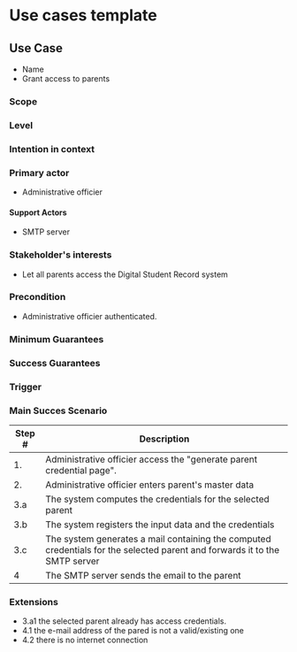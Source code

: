 # Use cases template

## Use Case

- Name
- Grant access to parents

### Scope

### Level

### Intention in context

### Primary actor

- Administrative officier

#### Support Actors

- SMTP server

### Stakeholder's interests

- Let all parents access the Digital Student Record system

### Precondition

- Administrative officier authenticated.

### Minimum Guarantees

### Success Guarantees

### Trigger

### Main Succes Scenario

| Step # | Description |
|--------|-------------|
| 1.     | Administrative officier access the "generate parent credential page". |
| 2.     | Administrative officier enters parent's master data |
| 3.a    | The system computes the credentials for the selected parent |
| 3.b    | The system registers the input data and the credentials |
| 3.c    | The system generates a mail containing the computed credentials for the selected parent and forwards it to the SMTP server |
| 4      | The SMTP server sends the email to the parent |

### Extensions

- 3.a1 the selected parent already has access credentials.
- 4.1 the e-mail address of the pared is not a valid/existing one
- 4.2 there is no internet connection